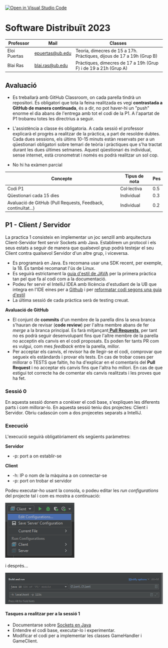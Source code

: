 [![Open in Visual Studio Code](https://classroom.github.com/assets/open-in-vscode-c66648af7eb3fe8bc4f294546bfd86ef473780cde1dea487d3c4ff354943c9ae.svg)](https://classroom.github.com/online_ide?assignment_repo_id=10165929&assignment_repo_type=AssignmentRepo)
# Software Distribuït 2023

| Professor    | Mail            | Classes                                                               |
|--------------|-----------------|-----------------------------------------------------------------------|
| Eloi Puertas | epuertas@ub.edu | Teoria, dimecres de 15 a 17h. Pràctiques, dijous de 17 a 19h (Grup B) |
| Blai Ras     | blai.ras@ub.edu | Pràctiques, dimecres de 17 a 19h (Grup F) i de 19 a 21h (Grup A)      |

## Avaluació

* Es treballarà amb GitHub Classroom, on cada parella tindrà un repositori. És obligatori que tota la feina realitzada es vegi **contrastada a GitHub de manera continuada**, és a dir, no pot haver-hi un "push" enorme el dia abans de l'entrega amb tot el codi de la P1. A l'apartat de P1 trobareu totes les directrius a seguir.

* L'assistència a classe és obligatoria. A cada sessió el professor explicarà el progrès a realitzar de la pràctica, a part de resoldre dubtes. Cada dues sessions, els últims 10-15 minuts estàn reservats per a un qüestionari obligatori sobre temari de teòria i pràctiques que s'ha tractat durant les dues últimes setmanes. Aquest qüestionari és individual, sense internet, està cronometrat i només es podrà realitzar un sol cop.

* No hi ha exàmen parcial


| Concepte                                                      | Tipus de nota | Pes |
|---------------------------------------------------------------|---------------|-----|
| Codi P1                                                       | Col·lectiva   | 0.5 |
| Qüestionari cada 15 dies                                      | Individual    | 0.3 |
| Avaluació de GitHub (Pull Requests, Feedback, continuïtat...) | Individual    | 0.2 |

## P1 - Client / Servidor

La practica 1 consisteix en implementar un joc senzill amb arquitectura Client-Servidor fent servir Sockets amb Java. Establirem un protocol i els seus estats a seguir de manera que qualsevol grup podrà testejar el seu Client contra qualsevol Servidor d'un altre grup, i viceversa.

* Es programarà en Java. Es recomana usar una SDK recent, per exemple, la 18. És també recomanat l'ús de Linux.
* Es seguirà estrictament la [guia d'estil de JAVA](https://google.github.io/styleguide/javaguide.html) per la primera pràctica tan pel que fa al codi com a la documentació.
* Podeu fer servir el IntelliJ IDEA amb llicència d'estudiant de la UB que integra en l'IDE  eines per a [Github](https://www.jetbrains.com/help/idea/github.html) i per [reformatar codi segons una guia d'estil](https://medium.com/swlh/configuring-google-style-guide-for-java-for-intellij-c727af4ef248)
* La última sessió de cada pràctica serà de testing creuat.

**Avaluació de GitHub**

* El conjunt de **commits** d'un membre de la parella dins la seva branca s'hauran de revisar (**code review**) per l'altra membre abans de fer _merge_ a la branca principal. Es farà mitjançant[ **Pull Requests**,](https://docs.github.com/en/github/collaborating-with-issues-and-pull-requests/proposing-changes-to-your-work-with-pull-requests) per tant no es podrà seguir desenvolupant fins que l'altre membre de la parella no acceptin els canvis en el codi proposats. Es poden fer tants PR com es vulgui, com mes _feedback_ entre la parella, millor.
* Per acceptar els canvis, el revisor ha de llegir-se el codi, comprovar que segueix els estàndards i provar els tests.  En cas de trobar coses per millorar o TESTS que faltin, ho ha d'explicar en el comentaris del  **Pull Request** i no acceptar els canvis fins que l'altra ho millori. En cas de que estigui tot correcte ha de comentar els canvis realitzats i les proves que ha fet.  

### Sessió 0

En aquesta sessió donem a conèixer el codi base, s'expliquen les diferents parts i com millorar-lo. En aquesta sessió teniu dos projectes: Client i Servidor. Obriu cadascún com a dos projecetes separats a IntelliJ. 

### Execució 

L'execució seguirà obligatòriament els següents paràmetres:

**Servidor**
* -p: port a on establir-se

**Client**

* -h: IP o nom de la màquina a on connectar-se
* -p: port on trobar el servidor

Podeu executar-ho usant la consola, o podeu editar les _run configurations_ del projecte tal i com es mostra a continuació:

![image](figures/Launch_Instructions_1.png)

i després...

![image](figures/Launch_Instructions_2.png)


#### Tasques a realitzar per a la sessió 1

* Documentarse sobre [Sockets en Java](https://docs.oracle.com/javase/7/docs/api/java/net/Socket.html)
* Entendre el codi base, executar-lo i experimentar.
* Modificar el codi per a implementar les classes GameHandler i GameClient.
